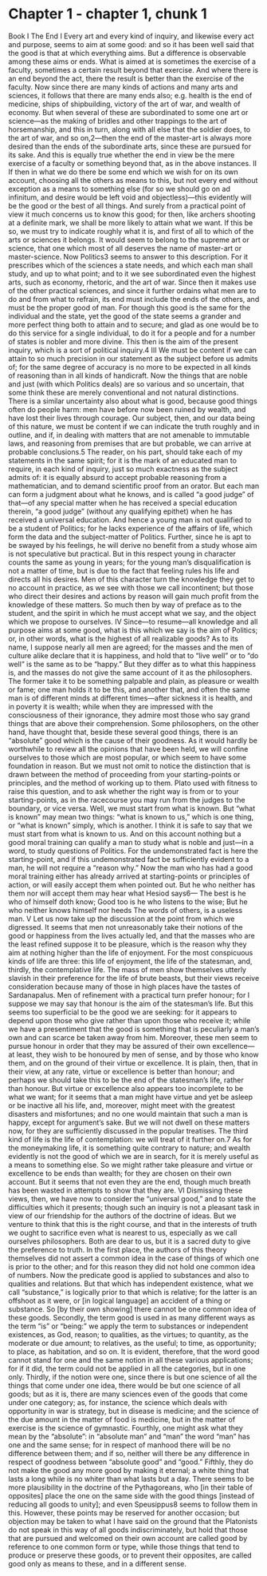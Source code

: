 # Chapter 1 - chapter 1, chunk 1

Book I The End I Every art and every kind of inquiry, and likewise every act and purpose, seems to aim at some good: and so it has been well said that the good is that at which everything aims. But a difference is observable among these aims or ends. What is aimed at is sometimes the exercise of a faculty, sometimes a certain result beyond that exercise. And where there is an end beyond the act, there the result is better than the exercise of the faculty. Now since there are many kinds of actions and many arts and sciences, it follows that there are many ends also; e.g. health is the end of medicine, ships of shipbuilding, victory of the art of war, and wealth of economy. But when several of these are subordinated to some one art or science⁠—as the making of bridles and other trappings to the art of horsemanship, and this in turn, along with all else that the soldier does, to the art of war, and so on,2⁠—then the end of the master-art is always more desired than the ends of the subordinate arts, since these are pursued for its sake. And this is equally true whether the end in view be the mere exercise of a faculty or something beyond that, as in the above instances. II If then in what we do there be some end which we wish for on its own account, choosing all the others as means to this, but not every end without exception as a means to something else (for so we should go on ad infinitum, and desire would be left void and objectless)⁠—this evidently will be the good or the best of all things. And surely from a practical point of view it much concerns us to know this good; for then, like archers shooting at a definite mark, we shall be more likely to attain what we want. If this be so, we must try to indicate roughly what it is, and first of all to which of the arts or sciences it belongs. It would seem to belong to the supreme art or science, that one which most of all deserves the name of master-art or master-science. Now Politics3 seems to answer to this description. For it prescribes which of the sciences a state needs, and which each man shall study, and up to what point; and to it we see subordinated even the highest arts, such as economy, rhetoric, and the art of war. Since then it makes use of the other practical sciences, and since it further ordains what men are to do and from what to refrain, its end must include the ends of the others, and must be the proper good of man. For though this good is the same for the individual and the state, yet the good of the state seems a grander and more perfect thing both to attain and to secure; and glad as one would be to do this service for a single individual, to do it for a people and for a number of states is nobler and more divine. This then is the aim of the present inquiry, which is a sort of political inquiry.4 III We must be content if we can attain to so much precision in our statement as the subject before us admits of; for the same degree of accuracy is no more to be expected in all kinds of reasoning than in all kinds of handicraft. Now the things that are noble and just (with which Politics deals) are so various and so uncertain, that some think these are merely conventional and not natural distinctions. There is a similar uncertainty also about what is good, because good things often do people harm: men have before now been ruined by wealth, and have lost their lives through courage. Our subject, then, and our data being of this nature, we must be content if we can indicate the truth roughly and in outline, and if, in dealing with matters that are not amenable to immutable laws, and reasoning from premises that are but probable, we can arrive at probable conclusions.5 The reader, on his part, should take each of my statements in the same spirit; for it is the mark of an educated man to require, in each kind of inquiry, just so much exactness as the subject admits of: it is equally absurd to accept probable reasoning from a mathematician, and to demand scientific proof from an orator. But each man can form a judgment about what he knows, and is called “a good judge” of that⁠—of any special matter when he has received a special education therein, “a good judge” (without any qualifying epithet) when he has received a universal education. And hence a young man is not qualified to be a student of Politics; for he lacks experience of the affairs of life, which form the data and the subject-matter of Politics. Further, since he is apt to be swayed by his feelings, he will derive no benefit from a study whose aim is not speculative but practical. But in this respect young in character counts the same as young in years; for the young man’s disqualification is not a matter of time, but is due to the fact that feeling rules his life and directs all his desires. Men of this character turn the knowledge they get to no account in practice, as we see with those we call incontinent; but those who direct their desires and actions by reason will gain much profit from the knowledge of these matters. So much then by way of preface as to the student, and the spirit in which he must accept what we say, and the object which we propose to ourselves. IV Since⁠—to resume⁠—all knowledge and all purpose aims at some good, what is this which we say is the aim of Politics; or, in other words, what is the highest of all realizable goods? As to its name, I suppose nearly all men are agreed; for the masses and the men of culture alike declare that it is happiness, and hold that to “live well” or to “do well” is the same as to be “happy.” But they differ as to what this happiness is, and the masses do not give the same account of it as the philosophers. The former take it to be something palpable and plain, as pleasure or wealth or fame; one man holds it to be this, and another that, and often the same man is of different minds at different times⁠—after sickness it is health, and in poverty it is wealth; while when they are impressed with the consciousness of their ignorance, they admire most those who say grand things that are above their comprehension. Some philosophers, on the other hand, have thought that, beside these several good things, there is an “absolute” good which is the cause of their goodness. As it would hardly be worthwhile to review all the opinions that have been held, we will confine ourselves to those which are most popular, or which seem to have some foundation in reason. But we must not omit to notice the distinction that is drawn between the method of proceeding from your starting-points or principles, and the method of working up to them. Plato used with fitness to raise this question, and to ask whether the right way is from or to your starting-points, as in the racecourse you may run from the judges to the boundary, or vice versa. Well, we must start from what is known. But “what is known” may mean two things: “what is known to us,” which is one thing, or “what is known” simply, which is another. I think it is safe to say that we must start from what is known to us. And on this account nothing but a good moral training can qualify a man to study what is noble and just⁠—in a word, to study questions of Politics. For the undemonstrated fact is here the starting-point, and if this undemonstrated fact be sufficiently evident to a man, he will not require a “reason why.” Now the man who has had a good moral training either has already arrived at starting-points or principles of action, or will easily accept them when pointed out. But he who neither has them nor will accept them may hear what Hesiod says6⁠— The best is he who of himself doth know; Good too is he who listens to the wise; But he who neither knows himself nor heeds The words of others, is a useless man. V Let us now take up the discussion at the point from which we digressed. It seems that men not unreasonably take their notions of the good or happiness from the lives actually led, and that the masses who are the least refined suppose it to be pleasure, which is the reason why they aim at nothing higher than the life of enjoyment. For the most conspicuous kinds of life are three: this life of enjoyment, the life of the statesman, and, thirdly, the contemplative life. The mass of men show themselves utterly slavish in their preference for the life of brute beasts, but their views receive consideration because many of those in high places have the tastes of Sardanapalus. Men of refinement with a practical turn prefer honour; for I suppose we may say that honour is the aim of the statesman’s life. But this seems too superficial to be the good we are seeking: for it appears to depend upon those who give rather than upon those who receive it; while we have a presentiment that the good is something that is peculiarly a man’s own and can scarce be taken away from him. Moreover, these men seem to pursue honour in order that they may be assured of their own excellence⁠—at least, they wish to be honoured by men of sense, and by those who know them, and on the ground of their virtue or excellence. It is plain, then, that in their view, at any rate, virtue or excellence is better than honour; and perhaps we should take this to be the end of the statesman’s life, rather than honour. But virtue or excellence also appears too incomplete to be what we want; for it seems that a man might have virtue and yet be asleep or be inactive all his life, and, moreover, might meet with the greatest disasters and misfortunes; and no one would maintain that such a man is happy, except for argument’s sake. But we will not dwell on these matters now, for they are sufficiently discussed in the popular treatises. The third kind of life is the life of contemplation: we will treat of it further on.7 As for the moneymaking life, it is something quite contrary to nature; and wealth evidently is not the good of which we are in search, for it is merely useful as a means to something else. So we might rather take pleasure and virtue or excellence to be ends than wealth; for they are chosen on their own account. But it seems that not even they are the end, though much breath has been wasted in attempts to show that they are. VI Dismissing these views, then, we have now to consider the “universal good,” and to state the difficulties which it presents; though such an inquiry is not a pleasant task in view of our friendship for the authors of the doctrine of ideas. But we venture to think that this is the right course, and that in the interests of truth we ought to sacrifice even what is nearest to us, especially as we call ourselves philosophers. Both are dear to us, but it is a sacred duty to give the preference to truth. In the first place, the authors of this theory themselves did not assert a common idea in the case of things of which one is prior to the other; and for this reason they did not hold one common idea of numbers. Now the predicate good is applied to substances and also to qualities and relations. But that which has independent existence, what we call “substance,” is logically prior to that which is relative; for the latter is an offshoot as it were, or [in logical language] an accident of a thing or substance. So [by their own showing] there cannot be one common idea of these goods. Secondly, the term good is used in as many different ways as the term “is” or “being:” we apply the term to substances or independent existences, as God, reason; to qualities, as the virtues; to quantity, as the moderate or due amount; to relatives, as the useful; to time, as opportunity; to place, as habitation, and so on. It is evident, therefore, that the word good cannot stand for one and the same notion in all these various applications; for if it did, the term could not be applied in all the categories, but in one only. Thirdly, if the notion were one, since there is but one science of all the things that come under one idea, there would be but one science of all goods; but as it is, there are many sciences even of the goods that come under one category; as, for instance, the science which deals with opportunity in war is strategy, but in disease is medicine; and the science of the due amount in the matter of food is medicine, but in the matter of exercise is the science of gymnastic. Fourthly, one might ask what they mean by the “absolute”: in “absolute man” and “man” the word “man” has one and the same sense; for in respect of manhood there will be no difference between them; and if so, neither will there be any difference in respect of goodness between “absolute good” and “good.” Fifthly, they do not make the good any more good by making it eternal; a white thing that lasts a long while is no whiter than what lasts but a day. There seems to be more plausibility in the doctrine of the Pythagoreans, who [in their table of opposites] place the one on the same side with the good things [instead of reducing all goods to unity]; and even Speusippus8 seems to follow them in this. However, these points may be reserved for another occasion; but objection may be taken to what I have said on the ground that the Platonists do not speak in this way of all goods indiscriminately, but hold that those that are pursued and welcomed on their own account are called good by reference to one common form or type, while those things that tend to produce or preserve these goods, or to prevent their opposites, are called good only as means to these, and in a different sense.